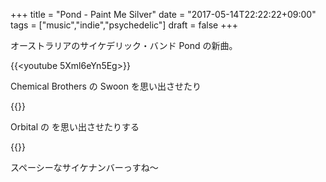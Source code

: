 +++
title = "Pond - Paint Me Silver"
date = "2017-05-14T22:22:22+09:00"
tags = ["music","indie","psychedelic"]
draft = false
+++

オーストラリアのサイケデリック・バンド Pond の新曲。

{{<youtube 5Xml6eYn5Eg>}}

Chemical Brothers の Swoon を思い出させたり

{{<youtube fW5Y_wQ_kFo>}}

Orbital の を思い出させたりする

{{<youtube iPjygVc1R8M>}}

スペーシーなサイケナンバーっすね〜
